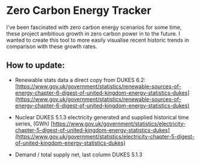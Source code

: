 # Zero Carbon Energy Tracker

I've been fascinated with zero carbon energy scenarios for some time, these project ambitious growth in zero carbon power in to the future. I wanted to create this tool to more easily visualise recent historic trends in comparison with these growth rates.

## How to update:

- Renewable stats data a direct copy from DUKES 6.2: [https://www.gov.uk/government/statistics/renewable-sources-of-energy-chapter-6-digest-of-united-kingdom-energy-statistics-dukes](https://www.gov.uk/government/statistics/renewable-sources-of-energy-chapter-6-digest-of-united-kingdom-energy-statistics-dukes)

- Nuclear DUKES 5.1.3 electricity generated and supplied historical time series, (GWh) [https://www.gov.uk/government/statistics/electricity-chapter-5-digest-of-united-kingdom-energy-statistics-dukes](https://www.gov.uk/government/statistics/electricity-chapter-5-digest-of-united-kingdom-energy-statistics-dukes)

- Demand / total supply net, last column DUKES 5.1.3
